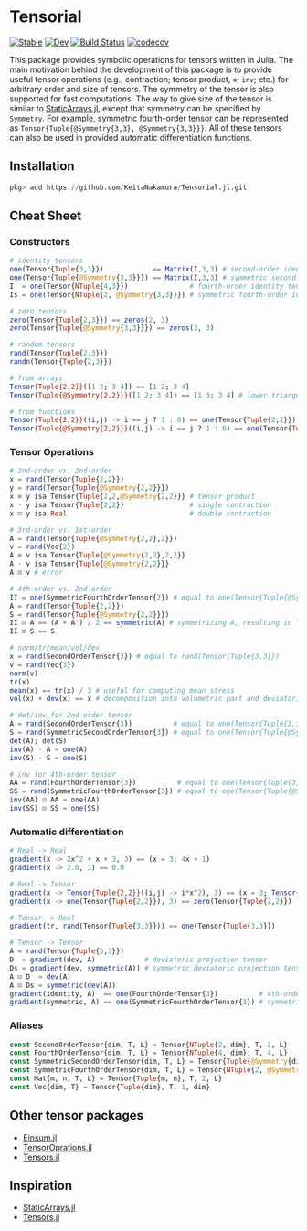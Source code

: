 # Tensorial

[![Stable](https://img.shields.io/badge/docs-stable-blue.svg)](https://KeitaNakamura.github.io/Tensorial.jl/stable)
[![Dev](https://img.shields.io/badge/docs-dev-blue.svg)](https://KeitaNakamura.github.io/Tensorial.jl/dev)
[![Build Status](https://github.com/KeitaNakamura/Tensorial.jl/workflows/CI/badge.svg)](https://github.com/KeitaNakamura/Tensorial.jl/actions)
[![codecov](https://codecov.io/gh/KeitaNakamura/Tensorial.jl/branch/main/graph/badge.svg?token=V58DXDI1R5)](https://codecov.io/gh/KeitaNakamura/Tensorial.jl)


This package provides symbolic operations for tensors written in Julia.
The main motivation behind the development of this package is to provide useful tensor operations
(e.g., contraction; tensor product, `⊗`; `inv`; etc.) for arbitrary order and size of tensors.
The symmetry of the tensor is also supported for fast computations.
The way to give size of the tensor is similar to [StaticArrays.jl](https://github.com/JuliaArrays/StaticArrays.jl), except that symmetry can be specified by `Symmetry`.
For example, symmetric fourth-order tensor can be represented as `Tensor{Tuple{@Symmetry{3,3}, @Symmetry{3,3}}}`.
All of these tensors can also be used in provided automatic differentiation functions.

## Installation

```julia
pkg> add https://github.com/KeitaNakamura/Tensorial.jl.git
```

## Cheat Sheet

### Constructors

```julia
# identity tensors
one(Tensor{Tuple{3,3}})            == Matrix(I,3,3) # second-order identity tensor
one(Tensor{Tuple{@Symmetry{3,3}}}) == Matrix(I,3,3) # symmetric second-order identity tensor
I  = one(Tensor{NTuple{4,3}})               # fourth-order identity tensor
Is = one(Tensor{NTuple{2, @Symmetry{3,3}}}) # symmetric fourth-order identity tensor

# zero tensors
zero(Tensor{Tuple{2,3}}) == zeros(2, 3)
zero(Tensor{Tuple{@Symmetry{3,3}}}) == zeros(3, 3)

# random tensors
rand(Tensor{Tuple{2,3}})
randn(Tensor{Tuple{2,3}})

# from arrays
Tensor{Tuple{2,2}}([1 2; 3 4]) == [1 2; 3 4]
Tensor{Tuple{@Symmetry{2,2}}}([1 2; 3 4]) == [1 3; 3 4] # lower triangular part is used

# from functions
Tensor{Tuple{2,2}}((i,j) -> i == j ? 1 : 0) == one(Tensor{Tuple{2,2}})
Tensor{Tuple{@Symmetry{2,2}}}((i,j) -> i == j ? 1 : 0) == one(Tensor{Tuple{@Symmetry{2,2}}})
```

### Tensor Operations

```julia
# 2nd-order vs. 2nd-order
x = rand(Tensor{Tuple{2,2}})
y = rand(Tensor{Tuple{@Symmetry{2,2}}})
x ⊗ y isa Tensor{Tuple{2,2,@Symmetry{2,2}}} # tensor product
x ⋅ y isa Tensor{Tuple{2,2}}                # single contraction
x ⊡ y isa Real                              # double contraction

# 3rd-order vs. 1st-order
A = rand(Tensor{Tuple{@Symmetry{2,2},2}})
v = rand(Vec{2})
A ⊗ v isa Tensor{Tuple{@Symmetry{2,2},2,2}}
A ⋅ v isa Tensor{Tuple{@Symmetry{2,2}}}
A ⊡ v # error

# 4th-order vs. 2nd-order
II = one(SymmetricFourthOrderTensor{2}) # equal to one(Tensor{Tuple{@Symmetry{2,2}, @Symmetry{2,2}}})
A = rand(Tensor{Tuple{2,2}})
S = rand(Tensor{Tuple{@Symmetry{2,2}}})
II ⊡ A == (A + A') / 2 == symmetric(A) # symmetrizing A, resulting in Tensor{Tuple{@Symmetry{2,2}}}
II ⊡ S == S

# norm/tr/mean/vol/dev
x = rand(SecondOrderTensor{3}) # equal to rand(Tensor{Tuple{3,3}})
v = rand(Vec{3})
norm(v)
tr(x)
mean(x) == tr(x) / 3 # useful for computing mean stress
vol(x) + dev(x) == x # decomposition into volumetric part and deviatoric part

# det/inv for 2nd-order tensor
A = rand(SecondOrderTensor{3})          # equal to one(Tensor{Tuple{3,3}})
S = rand(SymmetricSecondOrderTensor{3}) # equal to one(Tensor{Tuple{@Symmetry{3,3}}})
det(A); det(S)
inv(A) ⋅ A ≈ one(A)
inv(S) ⋅ S ≈ one(S)

# inv for 4th-order tensor
AA = rand(FourthOrderTensor{3})          # equal to one(Tensor{Tuple{3,3,3,3}})
SS = rand(SymmetricFourthOrderTensor{3}) # equal to one(Tensor{Tuple{@Symmetry{3,3}, @Symmetry{3,3}}})
inv(AA) ⊡ AA ≈ one(AA)
inv(SS) ⊡ SS ≈ one(SS)
```

### Automatic differentiation

```julia
# Real -> Real
gradient(x -> 2x^2 + x + 3, 3) == (x = 3; 4x + 1)
gradient(x -> 2.0, 3) == 0.0

# Real -> Tensor
gradient(x -> Tensor{Tuple{2,2}}((i,j) -> i*x^2), 3) == (x = 3; Tensor{Tuple{2,2}}((i,j) -> 2i*x))
gradient(x -> one(Tensor{Tuple{2,2}}), 3) == zero(Tensor{Tuple{2,2}})

# Tensor -> Real
gradient(tr, rand(Tensor{Tuple{3,3}})) == one(Tensor{Tuple{3,3}})

# Tensor -> Tensor
A = rand(Tensor{Tuple{3,3}})
D  = gradient(dev, A)            # deviatoric projection tensor
Ds = gradient(dev, symmetric(A)) # symmetric deviatoric projection tensor
A ⊡ D  ≈ dev(A)
A ⊡ Ds ≈ symmetric(dev(A))
gradient(identity, A)  == one(FourthOrderTensor{3})          # 4th-order identity tensor
gradient(symmetric, A) == one(SymmetricFourthOrderTensor{3}) # symmetric 4th-order identity tensor
```

### Aliases

```julia
const SecondOrderTensor{dim, T, L} = Tensor{NTuple{2, dim}, T, 2, L}
const FourthOrderTensor{dim, T, L} = Tensor{NTuple{4, dim}, T, 4, L}
const SymmetricSecondOrderTensor{dim, T, L} = Tensor{Tuple{@Symmetry{dim, dim}}, T, 2, L}
const SymmetricFourthOrderTensor{dim, T, L} = Tensor{NTuple{2, @Symmetry{dim, dim}}, T, 4, L}
const Mat{m, n, T, L} = Tensor{Tuple{m, n}, T, 2, L}
const Vec{dim, T} = Tensor{Tuple{dim}, T, 1, dim}
```

## Other tensor packages

- [Einsum.jl](https://github.com/ahwillia/Einsum.jl)
- [TensorOprations.jl](https://github.com/Jutho/TensorOperations.jl)
- [Tensors.jl](https://github.com/KristofferC/Tensors.jl)

## Inspiration

- [StaticArrays.jl](https://github.com/JuliaArrays/StaticArrays.jl)
- [Tensors.jl](https://github.com/KristofferC/Tensors.jl)
